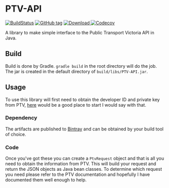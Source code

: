# PTV-API

[![BuildStatus](https://travis-ci.org/maccoda/PTV-API.svg?branch=master)](https://travis-ci.org/maccoda/PTV-API)
[![GitHub tag](https://img.shields.io/github/tag/maccoda/PTV-API.svg?maxAge=2592000)]()
[ ![Download](https://api.bintray.com/packages/maccoda/maven/PTV-API/images/download.svg) ](https://bintray.com/maccoda/maven/PTV-API/_latestVersion)
[![Codecov](https://img.shields.io/codecov/c/github/maccoda/PTV-API.svg)]()

A library to make simple interface to the Public Transport Victoria API in Java.

## Build
Build is done by Gradle. `gradle build` in the root directory will do the job.
The jar is created in the default directory of `build/libs/PTV-API.jar`.

## Usage
To use this library will first need to obtain the developer ID and private key
from PTV,
[here](https://www.ptv.vic.gov.au/about-ptv/ptv-data-and-reports/digital-products/ptv-timetable-api/)
would be a good place to start I would say with that.

### Dependency

The artifacts are published to
[Bintray](https://bintray.com/maccoda/maven/PTV-API) and can be obtained by your
build tool of choice.

### Code

Once you've got these you can create a `PtvRequest` object and that is all you
need to obtain the information from PTV. This will build your request and return
the JSON objects as Java bean classes. To determine which request you need
please refer to the PTV documentation and hopefully I have documented them well
enough to help.

